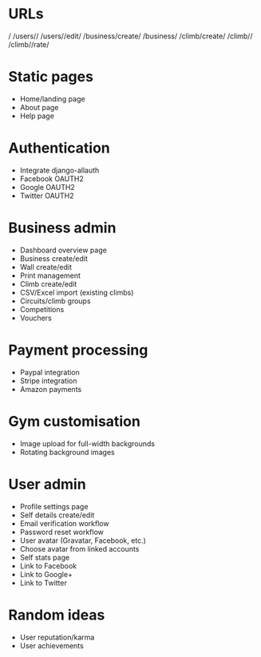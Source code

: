 # URLs

/
/users/<pk>/
/users/<pk>/edit/
/business/create/
/business/<pk>
/climb/create/
/climb/<pk>/
/climb/<pk>/rate/


# Static pages

* Home/landing page
* About page
* Help page

# Authentication

* Integrate django-allauth
* Facebook OAUTH2
* Google OAUTH2
* Twitter OAUTH2

# Business admin

* Dashboard overview page
* Business create/edit
* Wall create/edit
* Print management
* Climb create/edit
* CSV/Excel import (existing climbs)
* Circuits/climb groups
* Competitions
* Vouchers

# Payment processing
* Paypal integration
* Stripe integration
* Amazon payments

# Gym customisation

* Image upload for full-width backgrounds
* Rotating background images

# User admin

* Profile settings page
* Self details create/edit
* Email verification workflow
* Password reset workflow
* User avatar (Gravatar, Facebook, etc.)
* Choose avatar from linked accounts
* Self stats page
* Link to Facebook
* Link to Google+
* Link to Twitter

# Random ideas

* User reputation/karma
* User achievements
